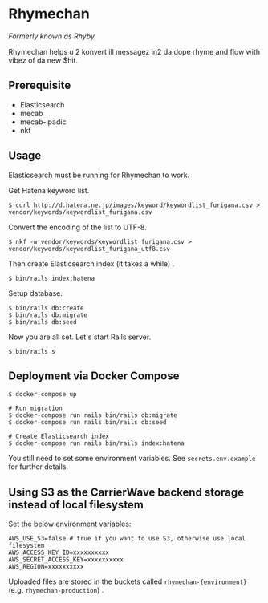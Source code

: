 # Rhymechan

_Formerly known as Rhyby._

Rhymechan helps u 2 konvert ill messagez in2 da dope rhyme and flow with vibez of da new $hit.

## Prerequisite

- Elasticsearch
- mecab
- mecab-ipadic
- nkf

## Usage

Elasticsearch must be running for Rhymechan to work.

Get Hatena keyword list.

```
$ curl http://d.hatena.ne.jp/images/keyword/keywordlist_furigana.csv > vendor/keywords/keywordlist_furigana.csv
```

Convert the encoding of the list to UTF-8.


```
$ nkf -w vendor/keywords/keywordlist_furigana.csv > vendor/keywords/keywordlist_furigana_utf8.csv
```

Then create Elasticsearch index (it takes a while) .

```
$ bin/rails index:hatena
```

Setup database.

```
$ bin/rails db:create
$ bin/rails db:migrate
$ bin/rails db:seed
```

Now you are all set. Let's start Rails server.

```
$ bin/rails s
```

## Deployment via Docker Compose

```
$ docker-compose up

# Run migration
$ docker-compose run rails bin/rails db:migrate
$ docker-compose run rails bin/rails db:seed

# Create Elasticsearch index
$ docker-compose run rails bin/rails index:hatena
```

You still need to set some environment variables. See `secrets.env.example` for further details.

## Using S3 as the CarrierWave backend storage instead of local filesystem

Set the below environment variables:

```
AWS_USE_S3=false # true if you want to use S3, otherwise use local filesystem
AWS_ACCESS_KEY_ID=xxxxxxxxxx
AWS_SECRET_ACCESS_KEY=xxxxxxxxxx
AWS_REGION=xxxxxxxxxx
```

Uploaded files are stored in the buckets called `rhymechan-{environment}` (e.g. `rhymechan-production`) .
